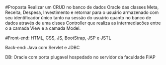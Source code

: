 #Proposta
Realizar um CRUD no banco de dados Oracle das classes Meta, Receita, Despesa, Investimento e retornar para o usuário armazenado com seu identificador único tanto na sessão do usuário quanto no banco de dados através de uma clsses Controller que realiza as intermediacões entre o a camada View e a camada Model.   

#Front-end: HTML, CSS, JS, BootStrap, JSP e JSTL 

Back-end: Java com Servlet e JDBC

DB: Oracle com porta plugavel hospedado no servidor da faculdade FIAP
